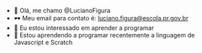 - 👋 Olá, me chamo @LucianoFigura
- 🕶 Meu email para contato é: luciano.figura@escola.pr.gov.br
- 👀 Eu estou interessado em aprender a programar
- 🌱 Estou aprendendo a programar recentemente a linguagem de Javascript e Scratch
 
